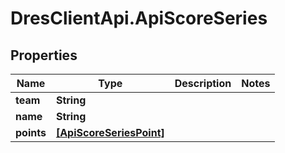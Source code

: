 # DresClientApi.ApiScoreSeries

## Properties

Name | Type | Description | Notes
------------ | ------------- | ------------- | -------------
**team** | **String** |  | 
**name** | **String** |  | 
**points** | [**[ApiScoreSeriesPoint]**](ApiScoreSeriesPoint.md) |  | 


